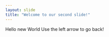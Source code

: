 ```yaml
---
layout: slide
title: "Welcome to our second slide!"
---
```

Hello new World
Use the left arrow to go back!

